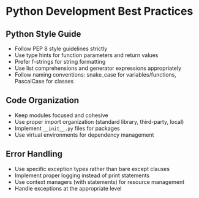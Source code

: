 # Python Development Best Practices

## Python Style Guide
- Follow PEP 8 style guidelines strictly
- Use type hints for function parameters and return values
- Prefer f-strings for string formatting
- Use list comprehensions and generator expressions appropriately
- Follow naming conventions: snake_case for variables/functions, PascalCase for classes

## Code Organization
- Keep modules focused and cohesive
- Use proper import organization (standard library, third-party, local)
- Implement `__init__.py` files for packages
- Use virtual environments for dependency management

## Error Handling
- Use specific exception types rather than bare except clauses
- Implement proper logging instead of print statements
- Use context managers (with statements) for resource management
- Handle exceptions at the appropriate level